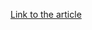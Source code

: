 [Link to the article](https://www.endgame.com/blog/technical-blog/ten-process-injection-techniques-technical-survey-common-and-trending-process)

